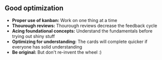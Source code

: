 ## Good optimization

- **Proper use of kanban:** Work on one thing at a time 
- **Thourough reviews:** Thourough reviews decrease the feedback cycle
- **Acing foundational concepts:** Understand the fundamentals before trying out shiny stuff
- **Optimizing for understanding:** The cards will complete quicker if everyone has solid understanding
- **Be original:** But don't re-invent the wheel :)